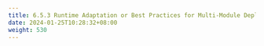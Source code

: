 ```yaml
---
title: 6.5.3 Runtime Adaptation or Best Practices for Multi-Module Deployment
date: 2024-01-25T10:28:32+08:00
weight: 530
---
```


